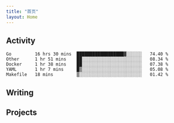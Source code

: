 ```yaml
---
title: "首页"
layout: Home
---
```


## Activity
<!--START_SECTION:waka-->
```text
Go         16 hrs 30 mins  ██████████████████▓░░░░░░   74.40 % 
Other      1 hr 51 mins    ██░░░░░░░░░░░░░░░░░░░░░░░   08.34 % 
Docker     1 hr 38 mins    ██░░░░░░░░░░░░░░░░░░░░░░░   07.38 % 
YAML       1 hr 7 mins     █▒░░░░░░░░░░░░░░░░░░░░░░░   05.08 % 
Makefile   18 mins         ▒░░░░░░░░░░░░░░░░░░░░░░░░   01.42 % 
```
<!--END_SECTION:waka-->

## Writing
<PindedPosts />

## Projects
<Projects />
